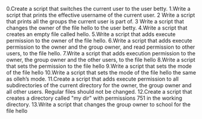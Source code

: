 0.Create a script that switches the current user to the user betty.
1.Write a script that prints the effective username of the current user.
2 Write a script that prints all the groups the current user is part of.
3 Write a script that changes the owner of the file hello to the user betty.
4.Write a script that creates an empty file called hello.
5.Write a script that adds execute permission to the owner of the file hello.
6.Write a script that adds execute permission to the owner and the group owner, and read permission to other users, to the file hello.
7.Write a script that adds execution permission to the owner, the group owner and the other users, to the file hello
8.Write a script that sets the permission to the file hello
9.Write a script that sets the mode of the file hello
10.Write a script that sets the mode of the file hello the same as olleh’s mode.
11.Create a script that adds execute permission to all subdirectories of the current directory for the owner, the group owner and all other users. Regular files should not be changed.
12.Create a script that creates a directory called "my dir" with permissions 751 in the working directory.
13.Write a script that changes the group owner to school for the file hello
